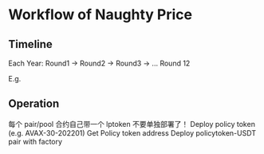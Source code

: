 # Workflow of Naughty Price

## Timeline

Each Year:
Round1 -> Round2 -> Round3 -> ... Round 12

E.g.

## Operation

每个 pair/pool 合约自己带一个 lptoken 不要单独部署了！
Deploy policy token (e.g. AVAX-30-202201)
Get Policy token address
Deploy policytoken-USDT pair with factory
